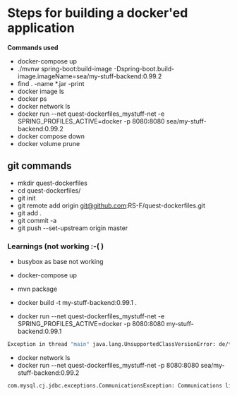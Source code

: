 # Steps for building a docker'ed application

**Commands used**

- docker-compose up
- ./mvnw spring-boot:build-image -Dspring-boot.build-image.imageName=sea/my-stuff-backend:0.99.2
- find . -name \*\.jar -print
- docker image ls
- docker ps
- docker network ls
- docker run --net quest-dockerfiles_mystuff-net -e SPRING_PROFILES_ACTIVE=docker -p 8080:8080 sea/my-stuff-backend:0.99.2
- docker compose down
- docker volume prune

## git commands

- mkdir quest-dockerfiles
- cd quest-dockerfiles/
- git init
- git remote add origin git@github.com:RS-F/quest-dockerfiles.git
- git add .
- git commit -a
- git push --set-upstream origin master

### Learnings (not working :-( )

- busybox as base not working

- docker-compose up
- mvn package
- docker build -t my-stuff-backend:0.99.1 .
- docker run --net quest-dockerfiles_mystuff-net -e SPRING_PROFILES_ACTIVE=docker -p 8080:8080 my-stuff-backend:0.99.1
```sh
Exception in thread "main" java.lang.UnsupportedClassVersionError: de/telekom/sea/mystuffbackend/MyStuffBackendApplication has been compiled by a more recent version of the Java Runtime (class file version 55.0), this version of the Java Runtime only recognizes class file versions up to 52.0
```


- docker network ls
- docker run --net quest-dockerfiles_mystuff-net -p 8080:8080 sea/my-stuff-backend:0.99.2
```sh
com.mysql.cj.jdbc.exceptions.CommunicationsException: Communications link failure
```

